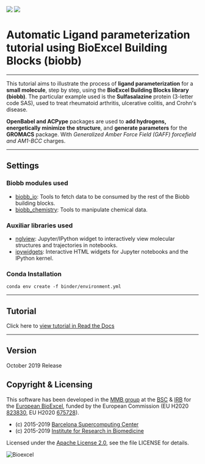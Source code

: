 [![](https://readthedocs.org/projects/biobb-wf-ligand-parameterization/badge/?version=latest)](https://biobb-wf-ligand-parameterization.readthedocs.io/en/latest/?badge=latest)
[![](https://mybinder.org/badge_logo.svg)](https://mybinder.org/v2/gh/bioexcel/biobb_wf_ligand_parameterization/master?filepath=biobb_wf_ligand_parameterization%2Fnotebooks%2Fbiobb_ligand_parameterization_tutorial.ipynb)

# Automatic Ligand parameterization tutorial using BioExcel Building Blocks (biobb)

***

This tutorial aims to illustrate the process of **ligand parameterization** for a **small molecule**, step by step, using the **BioExcel Building Blocks library (biobb)**. The particular example used is the **Sulfasalazine** protein (3-letter code SAS), used to treat rheumatoid arthritis, ulcerative colitis, and Crohn's disease.

**OpenBabel and ACPype** packages are used to **add hydrogens, energetically minimize the structure**, and **generate parameters** for the **GROMACS** package. With *Generalized Amber Force Field (GAFF) forcefield and AM1-BCC* charges.

***

## Settings

### Biobb modules used

* [biobb_io](https://github.com/bioexcel/biobb_io): Tools to fetch data to be consumed by the rest of the Biobb building blocks.
* [biobb_chemistry](https://github.com/bioexcel/biobb_chemistry): Tools to manipulate chemical data.

### Auxiliar libraries used

* [nglview](http://nglviewer.org/#nglview): Jupyter/IPython widget to interactively view molecular structures and trajectories in notebooks.
* [ipywidgets](https://github.com/jupyter-widgets/ipywidgets): Interactive HTML widgets for Jupyter notebooks and the IPython kernel.

### Conda Installation

```console
conda env create -f binder/environment.yml
```

***

## Tutorial

Click here to [view tutorial in Read the Docs](https://biobb-wf-ligand-parameterization.readthedocs.io/en/latest/index.html)

***

## Version
October 2019 Release

## Copyright & Licensing
This software has been developed in the [MMB group](http://mmb.irbbarcelona.org) at the [BSC](http://www.bsc.es/) & [IRB](https://www.irbbarcelona.org/) for the [European BioExcel](http://bioexcel.eu/), funded by the European Commission (EU H2020 [823830](http://cordis.europa.eu/projects/823830), EU H2020 [675728](http://cordis.europa.eu/projects/675728)).

* (c) 2015-2019 [Barcelona Supercomputing Center](https://www.bsc.es/)
* (c) 2015-2019 [Institute for Research in Biomedicine](https://www.irbbarcelona.org/)

Licensed under the
[Apache License 2.0](https://www.apache.org/licenses/LICENSE-2.0), see the file LICENSE for details.

![](https://bioexcel.eu/wp-content/uploads/2019/04/Bioexcell_logo_1080px_transp.png "Bioexcel")
